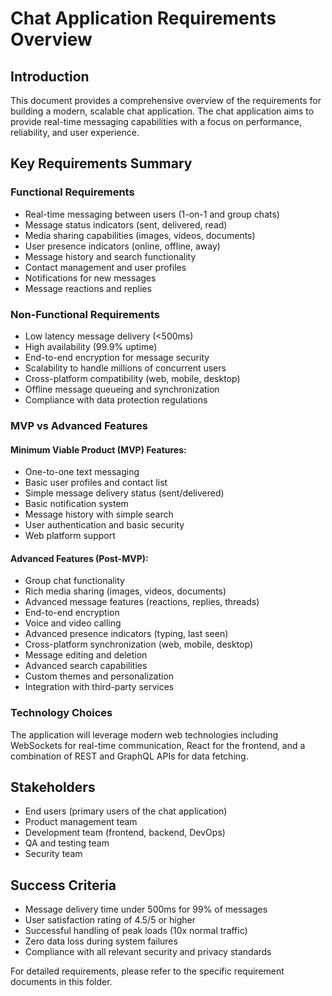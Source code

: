 # Chat Application Requirements Overview

## Introduction
This document provides a comprehensive overview of the requirements for building a modern, scalable chat application. The chat application aims to provide real-time messaging capabilities with a focus on performance, reliability, and user experience.

## Key Requirements Summary

### Functional Requirements
- Real-time messaging between users (1-on-1 and group chats)
- Message status indicators (sent, delivered, read)
- Media sharing capabilities (images, videos, documents)
- User presence indicators (online, offline, away)
- Message history and search functionality
- Contact management and user profiles
- Notifications for new messages
- Message reactions and replies

### Non-Functional Requirements
- Low latency message delivery (<500ms)
- High availability (99.9% uptime)
- End-to-end encryption for message security
- Scalability to handle millions of concurrent users
- Cross-platform compatibility (web, mobile, desktop)
- Offline message queueing and synchronization
- Compliance with data protection regulations

### MVP vs Advanced Features

#### Minimum Viable Product (MVP) Features:
- One-to-one text messaging
- Basic user profiles and contact list
- Simple message delivery status (sent/delivered)
- Basic notification system
- Message history with simple search
- User authentication and basic security
- Web platform support

#### Advanced Features (Post-MVP):
- Group chat functionality
- Rich media sharing (images, videos, documents)
- Advanced message features (reactions, replies, threads)
- End-to-end encryption
- Voice and video calling
- Advanced presence indicators (typing, last seen)
- Cross-platform synchronization (web, mobile, desktop)
- Message editing and deletion
- Advanced search capabilities
- Custom themes and personalization
- Integration with third-party services

### Technology Choices
The application will leverage modern web technologies including WebSockets for real-time communication, React for the frontend, and a combination of REST and GraphQL APIs for data fetching.

## Stakeholders
- End users (primary users of the chat application)
- Product management team
- Development team (frontend, backend, DevOps)
- QA and testing team
- Security team

## Success Criteria
- Message delivery time under 500ms for 99% of messages
- User satisfaction rating of 4.5/5 or higher
- Successful handling of peak loads (10x normal traffic)
- Zero data loss during system failures
- Compliance with all relevant security and privacy standards

For detailed requirements, please refer to the specific requirement documents in this folder.

